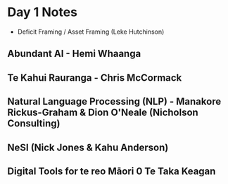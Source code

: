 # Day 1 Notes

- Deficit Framing / Asset Framing (Leke Hutchinson)

## Abundant AI - Hemi Whaanga



## Te Kahui Rauranga - Chris McCormack



## Natural Language Processing (NLP) - Manakore Rickus-Graham & Dion O'Neale (Nicholson Consulting)



## NeSI (Nick Jones & Kahu Anderson)



## Digital Tools for te reo Māori 0 Te Taka Keagan


